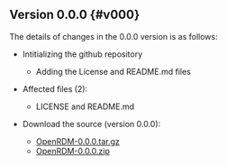 Version 0.0.0     {#v000}
-------------

The details of changes in the 0.0.0 version is as follows:

+ Intitializing the github repository
   - Adding the License and README.md files

+ Affected files (2):
   - LICENSE and README.md

+ Download the source (version 0.0.0):
   - [OpenRDM-0.0.0.tar.gz](https://github.com/SinaMostafanejad/OpenRDM/archive/v0.0.0.tar.gz)
   - [OpenRDM-0.0.0.zip](https://github.com/SinaMostafanejad/OpenRDM/archive/v0.0.0.zip)
